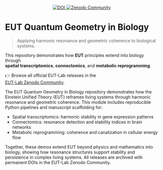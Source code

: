 <p align="center">
  <!-- DOI badge (replace once Zenodo mints for this repo) -->
  <a href="https://doi.org/10.5281/zenodo.17069925">
    <img src="https://zenodo.org/badge/DOI/10.5281/zenodo.17069925.svg" alt="DOI">
  </a>
  <!-- Link to the EUT-Lab Zenodo Community -->
  <a href="https://zenodo.org/communities/eut-lab">
    <img src="https://img.shields.io/badge/Zenodo-Community%20Archive-blue?logo=zenodo" alt="Zenodo Community">
  </a>
</p>

# EUT Quantum Geometry in Biology

> Applying harmonic resonance and geometric coherence to biological systems.

This repository demonstrates how **EUT** principles extend into biology through  
**spatial transcriptomics**, **connectomics**, and **metabolic reprogramming**.  

👉 Browse all official EUT-Lab releases in the  
[EUT-Lab Zenodo Community](https://zenodo.org/communities/eut-lab).

The EUT Quantum Geometry in Biology repository demonstrates how the Einstein Unified Theory (EUT) reframes living systems through harmonic resonance and geometric coherence. This module includes reproducible Python pipelines and manuscript scaffolding for:

- Spatial transcriptomics: harmonic stability in gene expression patterns
- Connectomics: resonance detection and stability indices in brain networks
- Metabolic reprogramming: coherence and canalization in cellular energy flow

Together, these demos extend EUT beyond physics and mathematics into biology, showing how resonance structures support stability and persistence in complex living systems. All releases are archived with permanent DOIs in the EUT-Lab Zenodo Community.
